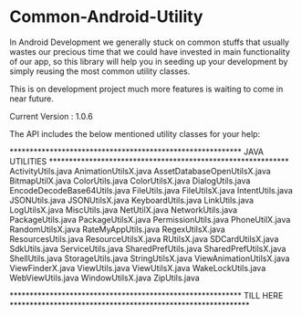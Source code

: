 # Common-Android-Utility
In Android Development we generally stuck on common stuffs that usually wastes our precious time that we could have invested in main functionality of our app, so this library will help
you in seeding up your development by simply reusing the most common utility classes.

This is on development project much more features is waiting to come in near future.

Current Version : 1.0.6

The API includes the below mentioned utility classes for your help:

********************************************************** JAVA UTILITIES ************************************************************
ActivityUtils.java
AnimationUtilsX.java
AssetDatabaseOpenUtilsX.java
BitmapUtilX.java
ColorUtils.java
ColorUtilsX.java
DialogUtils.java
EncodeDecodeBase64Utils.java
FileUtils.java
FileUtilsX.java
IntentUtils.java
JSONUtils.java
JSONUtilsX.java
KeyboardUtils.java
LinkUtils.java
LogUtilsX.java
MiscUtils.java
NetUtilX.java
NetworkUtils.java
PackageUtils.java
PackageUtilsX.java
PermissionUtils.java
PhoneUtilX.java
RandomUtilsX.java
RateMyAppUtils.java
RegexUtilsX.java
ResourcesUtils.java
ResourceUtilsX.java
RUtilsX.java
SDCardUtilsX.java
SdkUtils.java
ServiceUtils.java
SharedPrefUtils.java
SharedPrefUtilsX.java
ShellUtils.java
StorageUtils.java
StringUtilsX.java
ViewAnimationUtilsX.java
ViewFinderX.java
ViewUtils.java
ViewUtilsX.java
WakeLockUtils.java
WebViewUtils.java
WindowUtilsX.java
ZipUtils.java

********************************************************** TILL HERE ************************************************************


